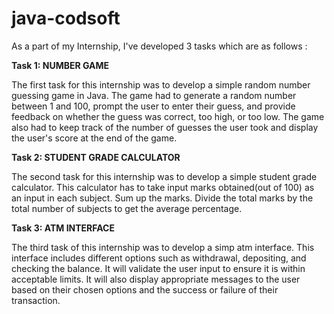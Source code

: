 # java-codsoft


As a part of my Internship, I've developed 3 tasks which are as follows :

**Task 1: NUMBER GAME**

The first task for this internship was to develop a simple random number guessing game in Java. The game had to generate a random number between 1 and 100, prompt the user to enter their guess, and provide feedback on whether the guess was correct, too high, or too low. The game also had to keep track of the number of guesses the user took and display the user's score at the end of the game.


**Task 2: STUDENT GRADE CALCULATOR** 

The second task for this internship was to develop a simple student grade calculator. This calculator has to take input marks obtained(out of 100) as an input in each subject. Sum up the marks. Divide the total marks by the total number of subjects to get the average percentage.


**Task 3: ATM INTERFACE** 

The third task of this internship was to develop a simp atm interface. This interface includes different options such as withdrawal, depositing, and checking the balance. It will validate the user input to ensure it is within acceptable limits. It will also display appropriate messages to the user based on their chosen options and the success or failure of their transaction. 
